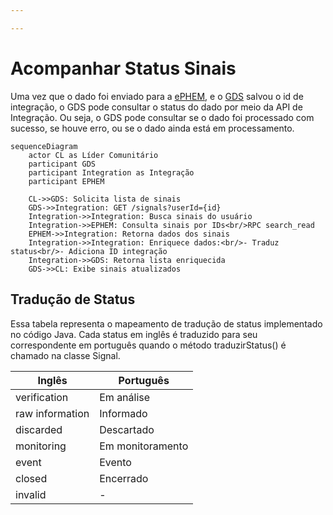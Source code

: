 ```yaml
---

---
```


# Acompanhar Status Sinais

Uma vez que o dado foi enviado para a [ePHEM](../glossario#ephem), e o [GDS](../glossario#guardiões-da-saúde-gds) salvou o id de integração, o GDS  pode consultar o status do dado por meio da API de Integração. Ou seja, o GDS pode consultar se o dado foi processado com sucesso, se houve erro, ou se o dado ainda está em processamento.

```mermaid
sequenceDiagram
    actor CL as Líder Comunitário
    participant GDS
    participant Integration as Integração
    participant EPHEM

    CL->>GDS: Solicita lista de sinais
    GDS->>Integration: GET /signals?userId={id}
    Integration->>Integration: Busca sinais do usuário
    Integration->>EPHEM: Consulta sinais por IDs<br/>RPC search_read
    EPHEM->>Integration: Retorna dados dos sinais
    Integration->>Integration: Enriquece dados:<br/>- Traduz status<br/>- Adiciona ID integração
    Integration->>GDS: Retorna lista enriquecida
    GDS->>CL: Exibe sinais atualizados
```


## Tradução de Status

Essa tabela representa o mapeamento de tradução de status implementado no código Java. Cada status em inglês é traduzido para seu correspondente em português quando o método traduzirStatus() é chamado na classe Signal.

| Inglês          | Português        |
| --------------- | ---------------- |
| verification    | Em análise       |
| raw information | Informado        |
| discarded       | Descartado       |
| monitoring      | Em monitoramento |
| event           | Evento           |
| closed          | Encerrado        |
| invalid         | -                |

